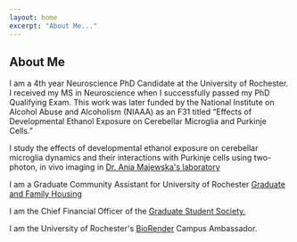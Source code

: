 ```yaml
---
layout: home
excerpt: "About Me..."
---
```



## About Me

I am a 4th year Neuroscience PhD Candidate at the University of Rochester. I received my MS in Neuroscience when I successfully passed my PhD Qualifying Exam. This work was later funded by the National Institute on Alcohol Abuse and Alcoholism (NIAAA) as an F31 titled “Effects of Developmental Ethanol Exposure on Cerebellar Microglia and Purkinje Cells.” 

I study the effects of developmental ethanol exposure on cerebellar microglia dynamics and their interactions with Purkinje cells using two-photon, in vivo imaging in [Dr. Ania Majewska's laboratory](https://www.urmc.rochester.edu/labs/majewska.aspx)  

I am a Graduate Community Assistant for University of Rochester [Graduate and Family Housing](https://www.rochester.edu/reslife/graduate/index.html)

I am the Chief Financial Officer of the [Graduate Student Society.](https://www.urmc.rochester.edu/education/graduate/current-students/graduate-student-society.aspx)

I am the University of Rochester's [BioRender](https://biorender.com/) Campus Ambassador. 

  

